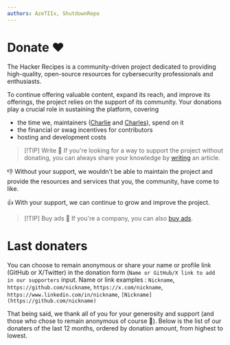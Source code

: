 ```yaml
---
authors: AzeTIIx, ShutdownRepo
---
```


# Donate ❤️

The Hacker Recipes is a community-driven project dedicated to providing high-quality, open-source resources for cybersecurity professionals and enthusiasts. 

To continue offering valuable content, expand its reach, and improve its offerings, the project relies on the support of its community. 
Your donations play a crucial role in sustaining the platform, covering 
- the time we, maintainers ([Charlie](https://www.linkedin.com/in/nwodtuhs/) and [Charles](https://www.linkedin.com/in/charlesaimin/)), spend on it
- the financial or swag incentives for contributors
- hosting and development costs 

> [!TIP] Write 📝
> If you're looking for a way to support the project without donating, you can always share your knowledge by [writing](/contributing/write.md) an article.

:-1: Without your support, we wouldn't be able to maintain the project and provide the resources and services that you, the community, have come to like.

:+1: With your support, we can continue to grow and improve the project.

<DonationPricingTable />

> [!TIP] Buy ads 🌟
> If you're a company, you can also [buy ads](/contributing/ads.md).

<!-- > [!IMPORTANT] Shop 🛍️
> If you prefer to support the project while getting something in return, you can also [shop](https://thehacker.recipes/) some of our merch.-->

# Last donaters

You can choose to remain anonymous or share your name or profile link (GitHub or X/Twitter) in the donation form (`Name or GitHub/X link to add in our supporters` input. Name or link examples : `Nickname`, `https://github.com/nickname`, `https://x.com/nickname`, `https://www.linkedin.com/in/nickname`, `[Nickname](https://github.com/nickname)`

That being said, we thank all of you for your generosity and support (and those who chose to remain anonymous of course 🤫). 
Below is the list of our donaters of the last 12 months, ordered by donation amount, from highest to lowest.

<Donaters />